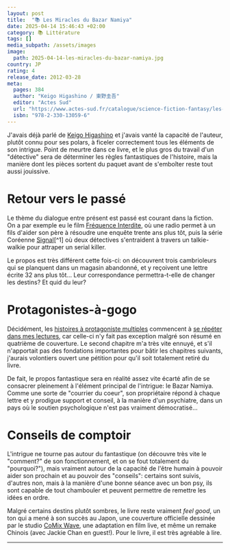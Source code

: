 ```yaml
---
layout: post
title:  "📚 Les Miracles du Bazar Namiya"
date: 2025-04-14 15:46:43 +02:00
category: 📚 Littérature
tags: []
media_subpath: /assets/images
image:
  path: 2025-04-14-les-miracles-du-bazar-namiya.jpg
country: JP
rating: 4
release_date: 2012-03-28
meta:
  pages: 384
  author: "Keigo Higashino / 東野圭吾"
  editor: "Actes Sud"
  url: "https://www.actes-sud.fr/catalogue/science-fiction-fantasy/les-miracles-du-bazar-namiya"
  isbn: "978-2-330-13059-6"
---
```


J'avais déjà parlé de [Keigo Higashino](/posts/le-devouement-du-suspect-x/) et j'avais vanté la capacité de l'auteur, plutôt connu pour ses polars, à ficeler correctement tous les éléments de son intrigue. Point de meurtre dans ce livre, et le plus gros du travail d'un "détective" sera de déterminer les règles fantastiques de l'histoire, mais la manière dont les pièces sortent du paquet avant de s'emboîter reste tout aussi jouissive.

# Retour vers le passé

Le thème du dialogue entre présent est passé est courant dans la fiction. On a par exemple eu le film [<i class="fab fa-wikipedia-w"></i> Fréquence Interdite](https://fr.wikipedia.org/wiki/Fr%C3%A9quence_interdite), où une radio permet à un fils d'aider son père à résoudre une enquête trente ans plus tôt, puis la série Coréenne [<i class="fab fa-wikipedia-w"></i> Signal](https://fr.wikipedia.org/wiki/Signal_(s%C3%A9rie_t%C3%A9l%C3%A9vis%C3%A9e))[^1] où deux détectives s'entraident à travers un talkie-walkie pour attraper un serial killer.

Le propos est très différent cette fois-ci: on découvrent trois cambrioleurs qui se planquent dans un magasin abandonné, et y reçoivent une lettre écrite 32 ans plus tôt... Leur correspondance permettra-t-elle de changer les destins? Et quid du leur?

# Protagonistes-à-gogo

Décidément, les [histoires à protagoniste multiples](/posts/expiations/) commencent à [se répéter dans mes lectures](/posts/les-assassins-de-la-5eb/), car celle-ci n'y fait pas exception malgré son résumé en quatrième de couverture. Le second chapitre m'a très vite ennuyé, et s'il n'apportait pas des fondations importantes pour bâtir les chapitres suivants, j'aurais volontiers ouvert une pétition pour qu'il soit totalement retiré du livre.

De fait, le propos fantastique sera en réalité assez vite écarté afin de se consacrer pleinement à l'élément principal de l'intrigue: le Bazar Namiya. Comme une sorte de "courrier du coeur", son propriétaire répond à chaque lettre et y prodigue support et conseil, à la manière d'un psychiatre, dans un pays où le soutien psychologique n'est pas vraiment démocratisé...

# Conseils de comptoir

L'intrigue ne tourne pas autour du fantastique (on découvre très vite le "comment?" de son fonctionnement, et on se fout totalement du "pourquoi?"), mais vraiment autour de la capacité de l'être humain à pouvoir aider son prochain et au pouvoir des "conseils": certains sont suivis, d'autres non, mais à la manière d'une bonne séance avec un bon psy, ils sont capable de tout chambouler et peuvent permettre de remettre les idées en ordre.

Malgré certains destins plutôt sombres, le livre reste vraiment *feel good*, un ton qui a mené à son succès au Japon, une couverture officielle dessinée par le studio [<i class="fab fa-wikipedia-w"></i> CoMix Wave](https://fr.wikipedia.org/wiki/CoMix_Wave_Films), une adaptation en film live, et même un remake Chinois (avec Jackie Chan en guest!). Pour le livre, il est très agréable à lire.


* * *
[^1]: Cette série aura un tel succès qu'elle connaîtra des remakes [Japonais](https://fr.mydramalist.com/27323-shigunaru), [Chinois](https://fr.mydramalist.com/50319-unknown-number), et [Thaïlandais](https://fr.mydramalist.com/694465-signal).
